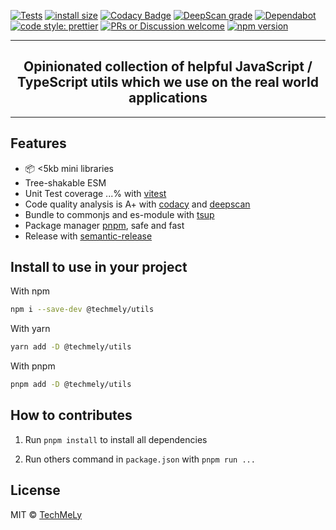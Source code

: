 [![Tests](https://github.com/TechMeLy/utils/workflows/CI/badge.svg)](https://github.com/TechMeLy/utils/actions?workflow=CI) [![install size](https://packagephobia.com/badge?p=@techmely/utils)](https://packagephobia.com/result?p=%40techmely%2Futils) [![Codacy Badge](https://app.codacy.com/project/badge/Grade/5be3381428424f20831c97d76b811aab)](https://www.codacy.com/gh/TechMeLy/utils/dashboard?utm_source=github.com&utm_medium=referral&utm_content=TechMeLy/utils&utm_campaign=Badge_Grade) [![DeepScan grade](https://deepscan.io/api/teams/15239/projects/18403/branches/449716/badge/grade.svg)](https://deepscan.io/dashboard#view=project&tid=15239&pid=18403&bid=449716) [![Dependabot](https://flat.badgen.net/dependabot/TechMeLy/template-typescript-starter?icon=dependabot)](https://dependabot.com/) [![code style: prettier](https://img.shields.io/badge/code_style-prettier-ff69b4.svg?style=flat-square)](https://github.com/prettier/prettier) [![PRs or Discussion welcome](https://img.shields.io/badge/PRs-welcome-brightgreen.svg?style=flat-square)](http://makeapullrequest.com) [![npm version](https://badgen.net/npm/v/my-ts-lib)](https://npm.im/my-ts-lib)

---

<h2 align="center">
  Opinionated collection of helpful JavaScript / TypeScript utils which we use on the real world applications
</h2>

<hr>

## Features

- 📦 <5kb mini libraries
- Tree-shakable ESM
- Unit Test coverage ...% with [vitest](https://vitest.dev)
- Code quality analysis is A+ with [codacy](https://www.codacy.com) and [deepscan](https://deepscan.io)
- Bundle to commonjs and es-module with [tsup](https://github.com/egoist/tsup)
- Package manager [pnpm](https://pnpm.io), safe and fast
- Release with [semantic-release](https://npm.im/semantic-release)

## Install to use in your project

With npm

```bash
npm i --save-dev @techmely/utils
```

With yarn

```bash
yarn add -D @techmely/utils
```

With pnpm

```bash
pnpm add -D @techmely/utils
```

## How to contributes

1. Run `pnpm install` to install all dependencies

2. Run others command in `package.json` with `pnpm run ...`

## License

MIT &copy; [TechMeLy](https://github.com/sponsors/TechMeLy)
